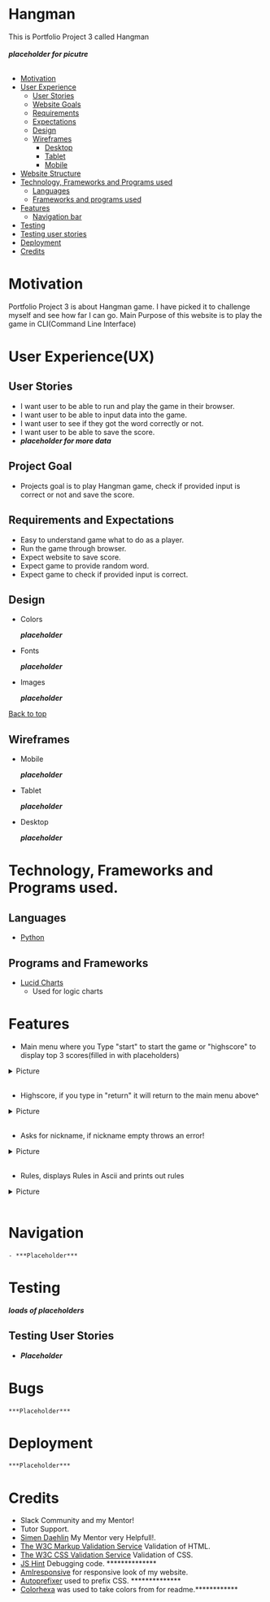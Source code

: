 # Hangman

This is Portfolio Project 3 called Hangman
<br>
<br>
***placeholder for picutre***
<br>
<br>

- [Motivation](#)
- [User Experience](#)
    - [User Stories](#)
    - [Website Goals](#)
    - [Requirements](#)
    - [Expectations](#)
    - [Design](#)
    - [Wireframes](#)
        - [Desktop](#)
        - [Tablet](#)
        - [Mobile](#)
- [Website Structure](#)
- [Technology, Frameworks and Programs used](#d)
    - [Languages](#)
    - [Frameworks and programs used](#)
- [Features](#)
    - [Navigation bar](#)
- [Testing](#)
- [Testing user stories](#)
- [Deployment](#deployment)
- [Credits](#credits)

# Motivation

Portfolio Project 3 is about Hangman game. I have picked it to challenge myself and see how far I can go.
Main Purpose of this website is to play the game in CLI(Command Line Interface)

# User Experience(UX)

## User Stories
- I want user to be able to run and play the game in their browser.
- I want user to be able to input data into the game.
- I want user to see if they got the word correctly or not.
- I want user to be able to save the score.
- ***placeholder for more data***

## Project Goal

- Projects goal is to play Hangman game, check if provided input is correct or not and save the score.

## Requirements and Expectations

- Easy to understand game what to do as a player.
- Run the game through browser.
- Expect website to save score.
- Expect game to provide random word.
- Expect game to check if provided input is correct.

## Design

- Colors

    ***placeholder***

- Fonts

    ***placeholder***

- Images

    ***placeholder***

[Back to top](#hangman)

## Wireframes

- Mobile

    ***placeholder***

- Tablet

    ***placeholder***

- Desktop

    ***placeholder***

# Technology, Frameworks and Programs used.

## Languages

- [Python](https://en.wikipedia.org/wiki/Python_(programming_language))

## Programs and Frameworks

- [Lucid Charts](https://www.lucidchart.com/)
    -  Used for logic charts

# Features

- Main menu where you Type "start" to start the game or "highscore" to display top 3 scores(filled in with placeholders)
<details><summary>Picture</summary>
<img src="documentation/start-highscore.png" alt="main menu"/>
</details>
<br>

- Highscore, if you type in "return" it will return to the main menu above^
<details><summary>Picture</summary>
<img src="documentation/highscore.png" alt="highscore"/>
</details>
<br>

- Asks for nickname, if nickname empty throws an error!
<details><summary>Picture</summary>
<img src="documentation/nickname.png" alt="nickname"/>
<img src="documentation/nickname-error.png" alt="throw an error!">
</details>
<br>

- Rules, displays Rules in Ascii and prints out rules
<details><summary>Picture</summary>
<img src="documentation/nickname.png" alt="rules ascii"/>
<img src="documentation/nickname-error.png" alt="rules">
</details>
<br>


# Navigation

    - ***Placeholder***

# Testing

***loads of placeholders***

## Testing User Stories

- ***Placeholder***

# Bugs

    ***Placeholder***

# Deployment

    ***Placeholder***

# Credits 
- Slack Community and my Mentor!
- Tutor Support.
- [Simen Daehlin](https://github.com/Eventyret) My Mentor very Helpfull!.
- [The W3C Markup Validation Service](https://validator.w3.org/) Validation of HTML.
- [The W3C CSS Validation Service](https://jigsaw.w3.org/css-validator/) Validation of CSS.
- [JS Hint](https://jshint.com/) Debugging code. **************
- [AmIresponsive](https://ui.dev/amiresponsive) for responsive look of my website.
- [Autoprefixer](https://autoprefixer.github.io/) used to prefix CSS. **************
- [Colorhexa](https://www.colorhexa.com/) was used to take colors from for readme.************
